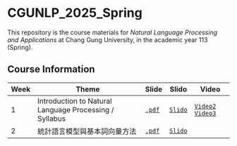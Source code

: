 # CGUNLP_2025_Spring

This repository is the course materials for *Natural Language Processing and Applications* at Chang Gung University, in the academic year 113 (Spring).

## Course Information
| Week | Theme | Slide | Slido | Video |
| --- | --- | --- | --- | --- |
|1| Introduction to Natural Language Processing / Syllabus | [`.pdf`](./slides/NLP_intro_0217.pdf) | [`Slido`](https://app.sli.do/event/pd5eZF7FvAQzuCXz7D46wQ) | [`Video2`](https://youtu.be/9voHhRK1W1U) [`Video3`](https://youtu.be/ux8onH0wmCU) |
|2| 統計語言模型與基本詞向量方法 | [`.pdf`](./slides/statistical_0224.pdf) | [`Slido`](https://app.sli.do/event/c93VZGKnEh3BxXzckHypMY) | |